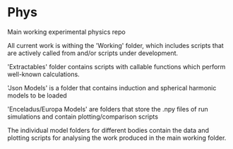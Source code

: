 # Phys
Main working experimental physics repo

All current work is withing the 'Working' folder, which includes scripts that are actively called from and/or scripts under development.

'Extractables' folder contains scripts with callable functions which perform well-known calculations.

'Json Models' is a folder that contains induction and spherical harmonic models to be loaded

'Enceladus/Europa Models' are folders that store the .npy files of run simulations and contain plotting/comparison scripts

The individual model folders for different bodies contain the data and plotting scripts for analysing the work produced in the main working folder.
